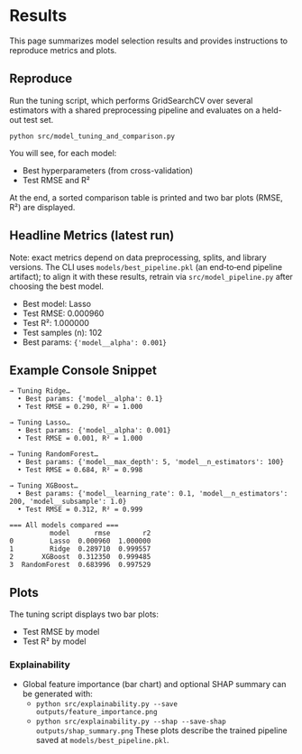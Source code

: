 # Results

This page summarizes model selection results and provides instructions to reproduce metrics and plots.

## Reproduce

Run the tuning script, which performs GridSearchCV over several estimators with a shared preprocessing pipeline and evaluates on a held-out test set.

```
python src/model_tuning_and_comparison.py
```

You will see, for each model:
- Best hyperparameters (from cross-validation)
- Test RMSE and R²

At the end, a sorted comparison table is printed and two bar plots (RMSE, R²) are displayed.

## Headline Metrics (latest run)

Note: exact metrics depend on data preprocessing, splits, and library versions. The CLI uses `models/best_pipeline.pkl` (an end‑to‑end pipeline artifact); to align it with these results, retrain via `src/model_pipeline.py` after choosing the best model.

- Best model: Lasso
- Test RMSE: 0.000960
- Test R²:   1.000000
- Test samples (n): 102
- Best params: `{'model__alpha': 0.001}`

## Example Console Snippet

```
→ Tuning Ridge…
  • Best params: {'model__alpha': 0.1}
  • Test RMSE = 0.290, R² = 1.000

→ Tuning Lasso…
  • Best params: {'model__alpha': 0.001}
  • Test RMSE = 0.001, R² = 1.000

→ Tuning RandomForest…
  • Best params: {'model__max_depth': 5, 'model__n_estimators': 100}
  • Test RMSE = 0.684, R² = 0.998

→ Tuning XGBoost…
  • Best params: {'model__learning_rate': 0.1, 'model__n_estimators': 200, 'model__subsample': 1.0}
  • Test RMSE = 0.312, R² = 0.999

=== All models compared ===
          model      rmse        r2
0         Lasso  0.000960  1.000000
1         Ridge  0.289710  0.999557
2       XGBoost  0.312350  0.999485
3  RandomForest  0.683996  0.997529
```

## Plots

The tuning script displays two bar plots:
- Test RMSE by model
- Test R² by model

### Explainability
- Global feature importance (bar chart) and optional SHAP summary can be generated with:
  - `python src/explainability.py --save outputs/feature_importance.png`
  - `python src/explainability.py --shap --save-shap outputs/shap_summary.png`
  These plots describe the trained pipeline saved at `models/best_pipeline.pkl`.
